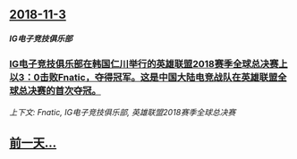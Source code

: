 ## [2018-11-3](/news/2018/11/3/index.md)

##### IG电子竞技俱乐部
### [IG电子竞技俱乐部在韩国仁川举行的英雄联盟2018赛季全球总决赛上以3：0击败Fnatic，夺得冠军。这是中国大陆电竞战队在英雄联盟全球总决赛的首次夺冠。 ](/news/2018/11/3/IG电子竞技俱乐部在韩国仁川举行的英雄联盟2018赛季全球总决赛上以3-0击败Fnatic-夺得冠军-这是中国大陆电竞战.md)
_上下文: Fnatic, IG电子竞技俱乐部, 英雄联盟2018赛季全球总决赛_

## [前一天...](/news/2018/11/1/index.md)


